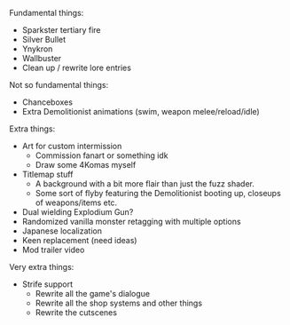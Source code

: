 Fundamental things:
 - Sparkster tertiary fire
 - Silver Bullet
 - Ynykron
 - Wallbuster
 - Clean up / rewrite lore entries

Not so fundamental things:
 - Chanceboxes
 - Extra Demolitionist animations (swim, weapon melee/reload/idle)

Extra things:
 - Art for custom intermission
   - Commission fanart or something idk
   - Draw some 4Komas myself
 - Titlemap stuff
   - A background with a bit more flair than just the fuzz shader.
   - Some sort of flyby featuring the Demolitionist booting up, closeups of
     weapons/items etc.
 - Dual wielding Explodium Gun?
 - Randomized vanilla monster retagging with multiple options
 - Japanese localization
 - Keen replacement (need ideas)
 - Mod trailer video

Very extra things:
 - Strife support
   - Rewrite all the game's dialogue
   - Rewrite all the shop systems and other things
   - Rewrite the cutscenes
